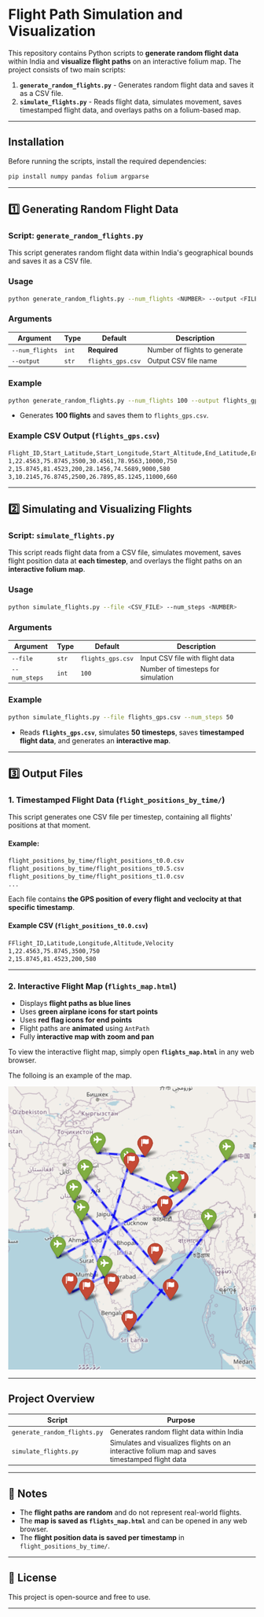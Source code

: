 
# **Flight Path Simulation and Visualization**

This repository contains Python scripts to **generate random flight data** within India and **visualize flight paths** on an interactive folium map. The project consists of two main scripts:

1. **`generate_random_flights.py`** - Generates random flight data and saves it as a CSV file.
2. **`simulate_flights.py`** - Reads flight data, simulates movement, saves timestamped flight data, and overlays paths on a folium-based map.

---

## **Installation**
Before running the scripts, install the required dependencies:
```bash
pip install numpy pandas folium argparse
```

---

## **1️⃣ Generating Random Flight Data**
### **Script: `generate_random_flights.py`**
This script generates random flight data within India's geographical bounds and saves it as a CSV file.

### **Usage**
```bash
python generate_random_flights.py --num_flights <NUMBER> --output <FILENAME>
```

### **Arguments**
| Argument       | Type  | Default             | Description |
|---------------|-------|---------------------|-------------|
| `--num_flights` | `int`  | **Required** | Number of flights to generate |
| `--output` | `str`  | `flights_gps.csv` | Output CSV file name |

### **Example**
```bash
python generate_random_flights.py --num_flights 100 --output flights_gps.csv
```
- Generates **100 flights** and saves them to `flights_gps.csv`.

### **Example CSV Output (`flights_gps.csv`)**
```
Flight_ID,Start_Latitude,Start_Longitude,Start_Altitude,End_Latitude,End_Longitude,End_Altitude,Velocity
1,22.4563,75.8745,3500,30.4561,78.9563,10000,750
2,15.8745,81.4523,200,28.1456,74.5689,9000,580
3,10.2145,76.8745,2500,26.7895,85.1245,11000,660
```

---

## **2️⃣ Simulating and Visualizing Flights**
### **Script: `simulate_flights.py`**
This script reads flight data from a CSV file, simulates movement, saves flight position data at **each timestep**, and overlays the flight paths on an **interactive folium map**.

### **Usage**
```bash
python simulate_flights.py --file <CSV_FILE> --num_steps <NUMBER>
```

### **Arguments**
| Argument       | Type  | Default             | Description |
|---------------|-------|---------------------|-------------|
| `--file`      | `str`  | `flights_gps.csv` | Input CSV file with flight data |
| `--num_steps` | `int`  | `100` | Number of timesteps for simulation |

### **Example**
```bash
python simulate_flights.py --file flights_gps.csv --num_steps 50
```
- Reads **`flights_gps.csv`**, simulates **50 timesteps**, saves **timestamped flight data**, and generates an **interactive map**.

---

## **3️⃣ Output Files**
### **1. Timestamped Flight Data (`flight_positions_by_time/`)**
This script generates one CSV file per timestep, containing all flights' positions at that moment.

#### **Example:**
```
flight_positions_by_time/flight_positions_t0.0.csv
flight_positions_by_time/flight_positions_t0.5.csv
flight_positions_by_time/flight_positions_t1.0.csv
...
```
Each file contains **the GPS position of every flight and veclocity at that specific timestamp**.

#### **Example CSV (`flight_positions_t0.0.csv`)**
```
FFlight_ID,Latitude,Longitude,Altitude,Velocity
1,22.4563,75.8745,3500,750
2,15.8745,81.4523,200,580
```

---

### **2. Interactive Flight Map (`flights_map.html`)**
- Displays **flight paths as blue lines**  
- Uses **green airplane icons for start points**  
- Uses **red flag icons for end points**  
- Flight paths are **animated** using `AntPath`  
- Fully **interactive map with zoom and pan**  

To view the interactive flight map, simply open **`flights_map.html`** in any web browser.

The folloing is an example of the map. 

![alt text](flight_paths.png)

---

## **Project Overview**
| Script | Purpose |
|--------|---------|
| `generate_random_flights.py` | Generates random flight data within India |
| `simulate_flights.py` | Simulates and visualizes flights on an interactive folium map and saves timestamped flight data |

---

## **📌 Notes**
- The **flight paths are random** and do not represent real-world flights.
- The **map is saved as `flights_map.html`** and can be opened in any web browser.
- The **flight position data is saved per timestamp** in `flight_positions_by_time/`.

---

## **📜 License**
This project is open-source and free to use.

---
